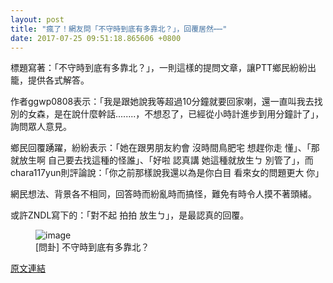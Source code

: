 ```yaml
---
layout: post
title: "瘋了！網友問「不守時到底有多靠北？」，回覆居然⋯⋯"
date: 2017-07-25 09:51:18.865606 +0800
---
```


標題寫著：「不守時到底有多靠北？」，一則這樣的提問文章，讓PTT鄉民紛紛出籠，提供各式解答。

作者ggwp0808表示：「我是跟她說我等超過10分鐘就要回家喇，還一直叫我去找別的女森，是在說什麼幹話........，不想忍了，已經從小時計進步到用分鐘計了」，詢問眾人意見。

鄉民回覆踴躍，紛紛表示：「她在跟男朋友約會 沒時間鳥肥宅 想趕你走 懂」、「那就放生啊 自己要去找這種的怪誰」、「好啦 認真講 她這種就放生ㄅ 別管了」，而chara117yun則評論說：「你之前那樣說我還以為是你白目 看來女的問題更大 你」

網民想法、背景各不相同，回答時而紛亂時而搞怪，難免有時令人摸不著頭緒。

或許ZNDL寫下的：「對不起 拍拍 放生ㄅ」，是最認真的回覆。

<figure>
<img src="http://i.imgur.com/VozFnDC.jpg" alt="image">
<figcaption>
[問卦] 不守時到底有多靠北？
</figcaption>
</figure>

<a href = "https://www.ptt.cc/bbs/Gossiping/M.1500925858.A.679.html">原文連結</a>

